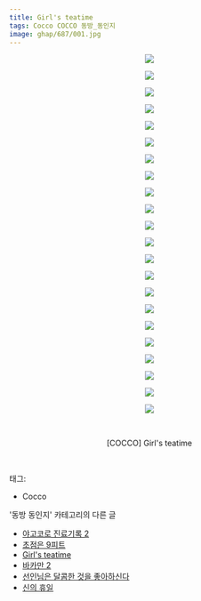 ```yaml
---
title: Girl's teatime
tags: Cocco COCCO 동방_동인지
image: ghap/687/001.jpg
---
```

<div class="article">
<p style="text-align: center; clear: none; float: none;"><img src="{{ site.nasurl }}/ghap/687/001.jpg"/></p>
<p style="text-align: center; clear: none; float: none;"><img src="{{ site.nasurl }}/ghap/687/002.jpg"/></p>
<p style="text-align: center; clear: none; float: none;"><img src="{{ site.nasurl }}/ghap/687/003.jpg"/></p>
<p style="text-align: center; clear: none; float: none;"><img src="{{ site.nasurl }}/ghap/687/004.jpg"/></p>
<p style="text-align: center; clear: none; float: none;"><img src="{{ site.nasurl }}/ghap/687/005.jpg"/></p>
<p style="text-align: center; clear: none; float: none;"><img src="{{ site.nasurl }}/ghap/687/006.jpg"/></p>
<p style="text-align: center; clear: none; float: none;"><img src="{{ site.nasurl }}/ghap/687/007.jpg"/></p>
<p style="text-align: center; clear: none; float: none;"><img src="{{ site.nasurl }}/ghap/687/008.jpg"/></p>
<p style="text-align: center; clear: none; float: none;"><img src="{{ site.nasurl }}/ghap/687/009.jpg"/></p>
<p style="text-align: center; clear: none; float: none;"><img src="{{ site.nasurl }}/ghap/687/010.jpg"/></p>
<p style="text-align: center; clear: none; float: none;"><img src="{{ site.nasurl }}/ghap/687/011.jpg"/></p>
<p style="text-align: center; clear: none; float: none;"><img src="{{ site.nasurl }}/ghap/687/012.jpg"/></p>
<p style="text-align: center; clear: none; float: none;"><img src="{{ site.nasurl }}/ghap/687/013.jpg"/></p>
<p style="text-align: center; clear: none; float: none;"><img src="{{ site.nasurl }}/ghap/687/014.jpg"/></p>
<p style="text-align: center; clear: none; float: none;"><img src="{{ site.nasurl }}/ghap/687/015.jpg"/></p>
<p style="text-align: center; clear: none; float: none;"><img src="{{ site.nasurl }}/ghap/687/016.jpg"/></p>
<p style="text-align: center; clear: none; float: none;"><img src="{{ site.nasurl }}/ghap/687/017.jpg"/></p>
<p style="text-align: center; clear: none; float: none;"><img src="{{ site.nasurl }}/ghap/687/018.jpg"/></p>
<p style="text-align: center; clear: none; float: none;"><img src="{{ site.nasurl }}/ghap/687/019.jpg"/></p>
<p style="text-align: center; clear: none; float: none;"><img src="{{ site.nasurl }}/ghap/687/020.jpg"/></p>
<p style="text-align: center; clear: none; float: none;"><img src="{{ site.nasurl }}/ghap/687/021.jpg"/></p>
<p style="text-align: center; clear: none; float: none;"><img src="{{ site.nasurl }}/ghap/687/022.jpg"/></p>
<p style="text-align: center; clear: none; float: none;"><br/></p>
<p style="text-align: center; clear: none; float: none;">[COCCO] Girl's teatime</p>
<p><br/></p>
</div><div class="tagTrail">
<p>태그: </p>
<ul>
<li>Cocco</li>
</ul>
</div><div class="another">
<p>'동방 동인지' 카테고리의 다른 글</p>
<ul>
<li><a href="/2016-07-05-ghap_689">야고코로 진료기록 2</a></li>
<li><a href="/2016-07-05-ghap_688">초점은 9피트</a></li>
<li><a href="/2016-07-05-ghap_687">Girl's teatime</a></li>
<li><a href="/2016-07-05-ghap_686">바카만 2</a></li>
<li><a href="/2016-07-05-ghap_685">선인님은 달콤한 것을 좋아하신다</a></li>
<li><a href="/2016-07-05-ghap_684">신의 휴일</a></li>
</ul>
</div><div class="cb_module cb_fluid">
<div class="cb_wrt cb_profile">
</div><!-- commentList close -->
</div>